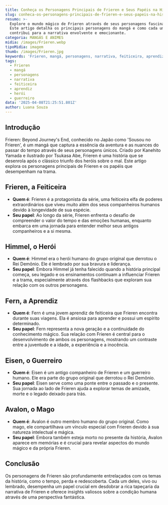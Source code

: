 ```yaml
---
title: Conheça os Personagens Principais de Frieren e Seus Papéis na História
slug: conheca-os-personagens-principais-de-frieren-e-seus-papeis-na-historia
resumo: >-
  Explore o mundo mágico de Frieren através de seus personagens fascinantes.
  Este artigo detalha os principais personagens do mangá e como cada um
  contribui para a narrativa envolvente e emocionante.
categoria: MANGÁS E ANIMES
midia: /images/Frieren.webp
tipoMidia: imagem
thumb: /images/Frieren.jpg
keywords: 'Frieren, mangá, personagens, narrativa, feiticeira, aprendiz, herói, guerreiro'
tags:
  - Frieren
  - mangá
  - personagens
  - narrativa
  - feiticeira
  - aprendiz
  - herói
  - guerreiro
data: '2025-04-08T21:25:51.801Z'
author: Luana Souza
---
```


## Introdução
Frieren: Beyond Journey's End, conhecido no Japão como 'Sousou no Frieren', é um mangá que captura a essência da aventura e as nuances do passar do tempo através de seus personagens únicos. Criado por Kanehito Yamada e ilustrado por Tsukasa Abe, Frieren é uma história que se desenrola após o clássico triunfo dos heróis sobre o mal. Este artigo explora os personagens principais de Frieren e os papéis que desempenham na trama.

## Frieren, a Feiticeira
- **Quem é**: Frieren é a protagonista da série, uma feiticeira elfa de poderes extraordinários que viveu muito além dos seus companheiros humanos devido à longevidade de sua espécie.
- **Seu papel**: Ao longo da série, Frieren enfrenta o desafio de compreender o valor do tempo e das emoções humanas, enquanto embarca em uma jornada para entender melhor seus antigos companheiros e a si mesma.

## Himmel, o Herói
- **Quem é**: Himmel era o herói humano do grupo original que derrotou o Rei Demônio. Ele é lembrado por sua bravura e liderança.
- **Seu papel**: Embora Himmel já tenha falecido quando a história principal começa, seu legado e os ensinamentos continuam a influenciar Frieren e a trama, especialmente através dos flashbacks que exploram sua relação com os outros personagens.

## Fern, a Aprendiz
- **Quem é**: Fern é uma jovem aprendiz de feiticeira que Frieren encontra durante suas viagens. Ela é ansiosa para aprender e possui um espírito determinado.
- **Seu papel**: Fern representa a nova geração e a continuidade do conhecimento mágico. Sua relação com Frieren é central para o desenvolvimento de ambos os personagens, mostrando um contraste entre a juventude e a idade, a experiência e a inocência.

## Eisen, o Guerreiro
- **Quem é**: Eisen é um antigo companheiro de Frieren e um guerreiro humano. Ele era parte do grupo original que derrotou o Rei Demônio.
- **Seu papel**: Eisen serve como uma ponte entre o passado e o presente. Sua jornada ao lado de Frieren ajuda a explorar temas de amizade, morte e o legado deixado para trás.

## Avalon, o Mago
- **Quem é**: Avalon é outro membro humano do grupo original. Como mago, ele compartilhava um vínculo especial com Frieren devido à sua natureza intelectual e mágica.
- **Seu papel**: Embora também esteja morto no presente da história, Avalon aparece em memórias e é crucial para revelar aspectos do mundo mágico e da própria Frieren.

## Conclusão
Os personagens de Frieren são profundamente entrelaçados com os temas da história, como o tempo, perda e redescoberta. Cada um deles, vivo ou lembrado, desempenha um papel crucial em desdobrar a rica tapeçaria da narrativa de Frieren e oferece insights valiosos sobre a condição humana através de uma perspectiva fantástica.
